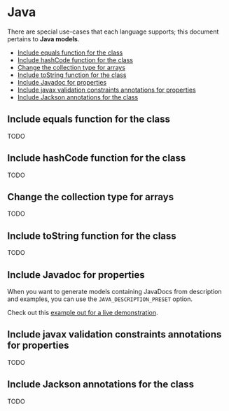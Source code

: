 # Java
There are special use-cases that each language supports; this document pertains to **Java models**.

<!-- toc is generated with GitHub Actions do not remove toc markers -->

<!-- toc -->

- [Include equals function for the class](#include-equals-function-for-the-class)
- [Include hashCode function for the class](#include-hashcode-function-for-the-class)
- [Change the collection type for arrays](#change-the-collection-type-for-arrays)
- [Include toString function for the class](#include-tostring-function-for-the-class)
- [Include Javadoc for properties](#include-javadoc-for-properties)
- [Include javax validation constraints annotations for properties](#include-javax-validation-constraints-annotations-for-properties)
- [Include Jackson annotations for the class](#include-jackson-annotations-for-the-class)

<!-- tocstop -->

## Include equals function for the class
TODO

## Include hashCode function for the class
TODO

## Change the collection type for arrays
TODO

## Include toString function for the class
TODO

## Include Javadoc for properties
When you want to generate models containing JavaDocs from description and examples, you can use the `JAVA_DESCRIPTION_PRESET` option.

Check out this [example out for a live demonstration](../../examples/java-generate-javadoc).

## Include javax validation constraints annotations for properties
TODO

## Include Jackson annotations for the class
TODO

